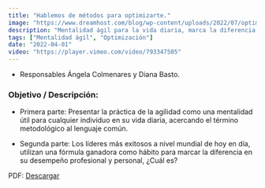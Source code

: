 ```yaml
---
title: "Hablemos de métodos para optimizarte."
image: "https://www.dreamhost.com/blog/wp-content/uploads/2022/07/optimize-images-for-web-featured-750x498.jpeg"
description: "Mentalidad ágil para la vida diaria, marca la diferencia en tu desempeño profesional."
tags: ["Mentalidad ágil", "Optimización"]
date: "2022-04-01"
video: "https://player.vimeo.com/video/793347505"
---
```


- Responsables Ángela Colmenares y Diana Basto.

### Objetivo / Descripción:
- Primera parte: Presentar la práctica de la agilidad como una mentalidad útil para cualquier individuo en su vida diaria, acercando el término metodológico al lenguaje común.

- Segunda parte: Los líderes más exitosos a nivel mundial de hoy en día, utilizan una fórmula ganadora como hábito para marcar la diferencia en su desempeño profesional y personal, ¿Cuál es?

PDF: [Descargar](/hablemos-de-metodos-para-optimizarte.pdf)

